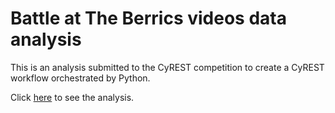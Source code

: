 # Battle at The Berrics videos data analysis

This is an analysis submitted to the CyREST competition to create a CyREST workflow orchestrated by Python.

Click [here](https://github.com/lelimat/cyrest_competition/blob/master/Youtube%20data%20analysis%20(The%20Berrics).ipynb) to see the analysis.
